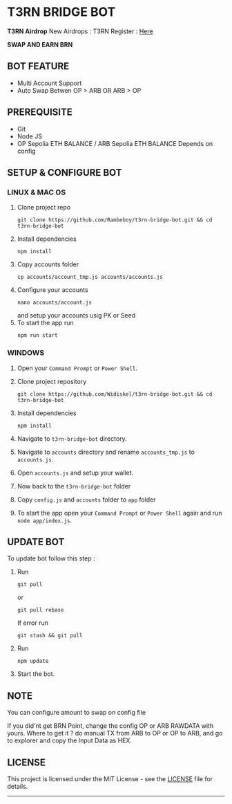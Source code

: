 # T3RN BRIDGE BOT

**T3RN Airdrop**
New Airdrops : T3RN
Register : [Here](https://bridge.t1rn.io/)

**SWAP AND EARN BRN**

## BOT FEATURE

- Multi Account Support
- Auto Swap Betwen OP > ARB OR ARB > OP

## PREREQUISITE

- Git
- Node JS
- OP Sepolia ETH BALANCE / ARB Sepolia ETH BALANCE Depends on config

## SETUP & CONFIGURE BOT

### LINUX & MAC OS

1. Clone project repo
   ```
   git clone https://github.com/Rambeboy/t3rn-bridge-bot.git && cd t3rn-bridge-bot
   ```
2. Install dependencies
   ```
   npm install
   ```
3. Copy accounts folder
   ```
   cp accounts/account_tmp.js accounts/accounts.js
   ```
4. Configure your accounts
   ```
   nano accounts/account.js
   ```
   and setup your accounts usig PK or Seed
5. To start the app run 
   ```
   npm run start
   ```
   
### WINDOWS

1. Open your `Command Prompt` or `Power Shell`.

2. Clone project repository
   ```
   git clone https://github.com/Widiskel/t3rn-bridge-bot.git && cd t3rn-bridge-bot
   ```

3. Install dependencies
   ```
   npm install
   ```

4. Navigate to `t3rn-bridge-bot` directory. 

5. Navigate to `accounts` directory and rename `accounts_tmp.js` to `accounts.js`.

6. Open `accounts.js` and setup your wallet. 

7.  Now back to the `t3rn-bridge-bot` folder

8.  Copy `config.js` and `accounts` folder to `app` folder

9.  To start the app open your `Command Prompt` or `Power Shell` again and run `node app/index.js`.

## UPDATE BOT

To update bot follow this step :
1. Run
   ```
   git pull
   ```
   or 
   ```
   git pull rebase
   ```
   If error run
   ```
   git stash && git pull
   ```
2. Run
   ```
   npm update
   ```

3. Start the bot.

## NOTE

You can configure amount to swap on config file

If you did'nt get BRN Point, change the config OP or ARB RAWDATA with yours. Where to get it ? do manual TX from ARB to OP or OP to ARB, and go to explorer and copy the Input Data as HEX.

## LICENSE

This project is licensed under the MIT License - see the [LICENSE](LICENSE) file for details.

---